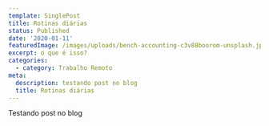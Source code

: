 ```yaml
---
template: SinglePost
title: Rotinas diárias
status: Published
date: '2020-01-11'
featuredImage: /images/uploads/bench-accounting-c3v88boorom-unsplash.jpg
excerpt: o que é isso?
categories:
  - category: Trabalho Remoto
meta:
  description: testando post no blog
  title: Rotinas diárias
---
```

Testando post no blog

